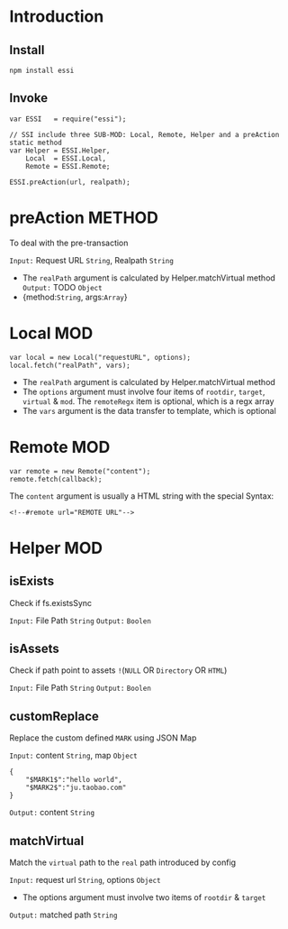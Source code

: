 # Introduction
## Install
```
npm install essi
```

## Invoke
```
var ESSI   = require("essi");

// SSI include three SUB-MOD: Local, Remote, Helper and a preAction static method
var Helper = ESSI.Helper,
    Local  = ESSI.Local,
    Remote = ESSI.Remote;

ESSI.preAction(url, realpath);
```

# preAction METHOD
To deal with the pre-transaction

`Input:` Request URL `String`, Realpath `String`
* The `realPath` argument is calculated by Helper.matchVirtual method
`Output:` TODO `Object`
* {method:`String`, args:`Array`}

# Local MOD
```
var local = new Local("requestURL", options);
local.fetch("realPath", vars);
```
* The `realPath` argument is calculated by Helper.matchVirtual method
* The `options` argument must involve four items of `rootdir`, `target`, `virtual` & `mod`. The `remoteRegx` item is optional, which is a regx array
* The `vars` argument is the data transfer to template, which is optional

# Remote MOD
```
var remote = new Remote("content");
remote.fetch(callback);
```
The `content` argument is usually a HTML string with the special Syntax:
```
<!--#remote url="REMOTE URL"-->
```

# Helper MOD

## isExists
Check if fs.existsSync

`Input:` File Path `String`
`Output:` `Boolen`

## isAssets
Check if path point to assets `!`(`NULL` OR `Directory` OR `HTML`)

`Input:` File Path `String`
`Output:` `Boolen`

## customReplace
Replace the custom defined `MARK` using JSON Map

`Input:` content `String`, map `Object`
```
{
    "$MARK1$":"hello world",
    "$MARK2$":"ju.taobao.com"
}
```
`Output:` content `String`

## matchVirtual
Match the `virtual` path to the `real` path introduced by config

`Input:` request url `String`, options `Object`
* The options argument must involve two items of `rootdir` & `target`

`Output:` matched path `String`
